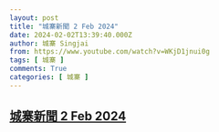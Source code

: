 ```yaml
---
layout: post
title: "城寨新聞 2 Feb 2024"
date: 2024-02-02T13:39:40.000Z
author: 城寨 Singjai
from: https://www.youtube.com/watch?v=WKjD1jnui0g
tags: [ 城寨 ]
comments: True
categories: [ 城寨 ]
---
```

<!--1706881180000-->
[城寨新聞 2 Feb 2024](https://www.youtube.com/watch?v=WKjD1jnui0g)
------

<div>

</div>
